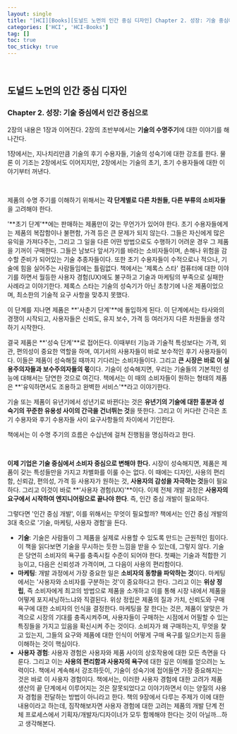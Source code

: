 ```yaml
---
layout: single
title: "[HCI][Books][도널드 노먼의 인간 중심 디자인] Chapter 2. 성장: 기술 중심에서 인간 중심으로"
categories: ['HCI', 'HCI-Books']
tag: []
toc: true
toc_sticky: true
---
```




<br>

## 도널드 노먼의 인간 중심 디자인

### Chapter 2. 성장: 기술 중심에서 인간 중심으로

2장의 내용은 1장과 이어진다. 2장의 초반부에서는 **기술의 수명주기**에 대한 이야기를 해 나간다. 

1장에서는, 지나치리만큼 기술의 후기 수용자들, 기술의 성숙기에 대한 강조를 한다. 물론 이 기조는 2장에서도 이어지지만, 2장에서는 기술의 초기, 초기 수용자들에 대한 이야기부터 꺼낸다. 

<br>

제품의 수명 주기를 이해하기 위해서는 **각 단계별로 다른 차원들, 다른 부류의 소비자들**을 고려해야 한다. 

'**초기 단계'**에는 판매하는 제품만이 갖는 무언가가 있어야 한다. 초기 수용자들에게는 제품의 복잡함이나 불편함, 가격 등은 큰 문제가 되지 않는다. 그들은 자신에게 많은 유익을 가져다주는, 그리고 그 일을 다른 어떤 방법으로도 수행하기 어려운 경우 그 제품을 기꺼이 구매한다. 그들은 남보다 앞서가기를 바라는 소비자들이며, 손해나 위험을 감수할 준비가 되어있는 기술 추종자들이다. 또한 초기 수용자들이 수적으로나 적으나, 기술에 힘을 실어주는 사람들임에는 틀림없다. 책에서는 '제록스 스타' 컴퓨터에 대한 이야기를 하면서 월등한 사용자 경험(UX)에도 불구하고 기술과 마케팅의 부족으로 실패한 사례라고 이야기한다. 제록스 스타는 기술의 성숙기가 아닌 초창기에 나온 제품이었으며, 최소한의 기술적 요구 사항을 맞추지 못했다. 

이 단계를 지나면 제품은 **'사춘기 단계'**에 돌입하게 된다. 이 단계에서는 타사와의 경쟁이 시작되고, 사용자들은 신뢰도, 유지 보수, 가격 등 여러가지 다른 차원들을 생각하기 시작한다. 

결국 제품은 **'성숙 단계'**로 접어든다. 이때부터 기능과 기술적 특성보다는 가격, 외관, 편의성이 중요한 역할을 하며, 여기서의 사용자들이 바로 보수적인 후기 사용자들이다. 이들은 제품이 성숙해질 때까지 기다리는 소비자들이다. 그리고 **큰 시장은 바로 이 실용주의자들과 보수주의자들의 몫**이다. 기술이 성숙해지면, 우리는 기술들의 기본적인 성능에 대해서는 당연한 것으로 여긴다. 책에서는 이 때의 소비자들이 원하는 형태의 제품은 **'유익하면서도 조용하고 완벽한 서비스'**라고 이야기한다. 

기술 또는 제품이 유년기에서 성년기로 바뀐다는 것은 **유년기의 기술에 대한 흥분과 성숙기의 꾸준한 유용성 사이의 간극을 건너뛰는 것**을 뜻한다. 그리고 이 커다란 간극은 초기 수용자와 후기 수용자들 사이 요구사항들의 차이에서 기인한다. 

책에서는 이 수명 주기의 흐름은 수십년에 걸쳐 진행됨을 명심하라고 한다. 

<br>

**이제 기업은 기술 중심에서 소비자 중심으로 변해야 한다.** 시장이 성숙해지면, 제품은 제품이 갖는 특성들만을 가지고 차별화를 이룰 수는 없다. 이 때에는 디자인, 사용의 편리함, 신뢰감, 편의성, 가격 등 사용자가 원하는 것, **사용자의 감성을 자극하는 것**들이 필요하다. 그리고 이것이 바로 **'사용자 경험(UX)'**이다. 이제 전체 개발 과정은 **사용자의 요구에서 시작하여 엔지니어링으로 끝나야 한다**. 즉, 인간 중심 개발이 필요하다. 

그렇다면 '인간 중심 개발', 이를 위해서는 무엇이 필요할까? 책에서는 인간 중심 개발의 3대 축으로 '기술, 마케팅, 사용자 경험'을 든다. 

* **기술**: 기술은 사람들이 그 제품을 실제로 사용할 수 있도록 만드는 근원적인 힘이다. 이 책을 읽다보면 기술을 무시하는 듯한 느낌을 받을 수 있는데, 그렇지 않다. 기술은 당연히 소비자의 욕구를 충족시킬 수준이 되어야 한다. 첫째는 기술과 적합한 기능이고, 다음은 신뢰성과 가격이며, 그 다음이 사용의 편리함이다. 
* **마케팅**: 개발 과정에서 가장 중요한 일은 **소비자의 동향을 파악하는 것**이다. 마케팅에서는 '사용자와 소비자를 구분하는 것'이 중요하다고 한다. 그리고 이는 **위상 정립**, 즉 소비자에게 최고의 방법으로 제품을 소개하고 이를 통해 시장 내에서 제품을 어떻게 포지셔닝하느냐와 직결된다. 위상 정립은 제품의 질과 가치, 신뢰도와 구매 욕구에 대한 소비자의 인식을 결정한다. 마케팅을 잘 한다는 것은, 제품이 알맞은 가격으로 시장의 기대를 충족시켜주며, 사용자들이 구매하는 시점에서 어필할 수 있는 특징들을 가지고 있음을 확신시켜 주는 것이다. 소비자가 왜 구매하는지, 무엇을 찾고 있는지, 그들의 요구와 제품에 대한 인식이 어떻게 구매 욕구를 일으키는지 등을 이해하는 것이 핵심이다. 
* **사용자 경험**: 사용자 경험은 사용자와 제품 사이의 상호작용에 대한 모든 측면을 다룬다. 그리고 이는 **사용의 편리함과 사용자의 욕구**에 대한 깊은 이해를 얻으려는 노력이다. 책에서 계속해서 강조하듯이, 기술이 성숙기에 접어들면 가장 중요해지는 것은 바로 이 사용자 경험이다. 책에서는, 이러한 사용자 경험에 대한 고려가 제품 생산의 끝 단계에서 이루어지는 것은 잘못되었다고 이야기하면서 이는 양질의 사용자 경험을 전달하는 방법이 아니라고 한다. 책의 9장에서 다루는 주제가 이에 대한 내용이라고 하는데, 짐작해보자면 사용자 경험에 대한 고려는 제품의 개발 단계 전체 프로세스에서 기획자/개발자/디자이너가 모두 함께해야 한다는 것이 아닐까...하고 생각해본다. 







